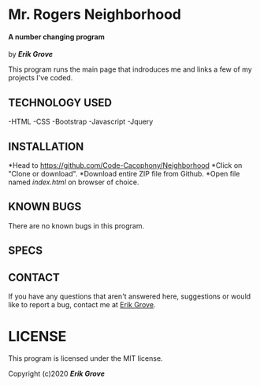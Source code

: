 # Mr. Rogers Neighborhood

#### A number changing program

by _**Erik Grove**_

This program runs the main page that indroduces me and links a few of my projects I've coded.

## TECHNOLOGY USED

-HTML
-CSS
-Bootstrap
-Javascript
-Jquery

## INSTALLATION 

*Head to https://github.com/Code-Cacophony/Neighborhood
*Click on "Clone or download".
*Download entire ZIP file from Github.
*Open file named _index.html_ on browser of choice.

## KNOWN BUGS

There are no known bugs in this program.

## SPECS

## CONTACT

If you have any questions that aren't answered here, suggestions or would like to report a bug, contact me at [Erik Grove](mailto:erik@administrata.com.com?subject=[GitHub]).

# LICENSE

This program is licensed under the MIT license.

Copyright (c)2020 **_Erik Grove_**
